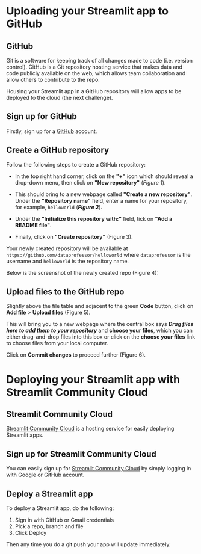 # Uploading your Streamlit app to GitHub

## GitHub

Git is a software for keeping track of all changes made to code (i.e. version control). GitHub is a Git repository hosting service that makes data and code publicly available on the web, which allows team collaboration and allow others to contribute to the repo.

Housing your Streamlit app in a GitHub repository will allow apps to be deployed to the cloud (the next challenge).

## Sign up for GitHub

Firstly, sign up for a [GitHub](https://github.com/) account.

## Create a GitHub repository

Follow the following steps to create a GitHub repository:
- In the top right hand corner, click on the **"+"** icon which should reveal a drop-down menu, then click on **"New repository"** (*Figure 1*).

- This should bring to a new webpage called **"Create a new repository"**. Under the **"Repository name"** field, enter a name for your repository, for example, `helloworld` (***Figure 2***).

- Under the **"Initialize this repository with:"** field, tick on **"Add a README file"**.

- Finally, click on **"Create repository"** (Figure 3).

Your newly created repository will be available at `https://github.com/dataprofessor/helloworld` where `dataprofessor` is the username and `helloworld` is the repository name.

Below is the screenshot of the newly created repo (Figure 4):

## Upload files to the GitHub repo

Slightly above the file table and adjacent to the green **Code** button, click on **Add file** > **Upload files** (Figure 5).

This will bring you to a new webpage where the central box says ***Drag files here to add them to your repository*** and **choose your files**, which you can either drag-and-drop files into this box or click on the **choose your files** link to choose files from your local computer.

Click on **Commit changes** to proceed further (Figure 6).

# Deploying your Streamlit app with Streamlit Community Cloud

## Streamlit Community Cloud

[Streamlit Community Cloud](https://streamlit.io/cloud) is a hosting service for easily deploying Streamlit apps.

## Sign up for Streamlit Community Cloud

You can easily sign up for [Streamlit Community Cloud](https://streamlit.io/cloud) by simply logging in with Google or GitHub account.

## Deploy a Streamlit app

To deploy a Streamlit app, do the following:
1. Sign in with GitHub or Gmail credentials
2. Pick a repo, branch and file
3. Click Deploy

Then any time you do a git push your app will update immediately.
